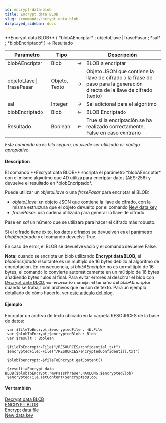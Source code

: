 ```yaml
---
id: encrypt-data-blob
title: Encrypt data BLOB
slug: /commands/encrypt-data-blob
displayed_sidebar: docs
---
```


<!--REF #_command_.Encrypt data BLOB.Syntax-->**Encrypt data BLOB** ( *blobAEncriptar* ; objetoLlave | frasePasar ; *sal* ; *blobEncriptado* ) -> Resultado<!-- END REF-->
<!--REF #_command_.Encrypt data BLOB.Params-->
| Parámetro | Tipo |  | Descripción |
| --- | --- | --- | --- |
| blobAEncriptar | Blob | &#8594;  | BLOB a encriptar |
| objetoLlave &#124; frasePasar | Objeto, Texto | &#8594;  | Objeto JSON que contiene la llave de cifrado o la frase de paso para la generación directa de la llave de cifrado (texto) |
| sal | Integer | &#8594;  | Sal adicional para el algoritmo |
| blobEncriptado | Blob | &#8592; | BLOB Encriptado |
| Resultado | Boolean | &#8592; | True si la encriptación se ha realizado correctamente, False en caso contrario |

<!-- END REF-->

*Este comando no es hilo seguro, no puede ser utilizado en código apropiativo.*


#### Description 

<!--REF #_command_.Encrypt data BLOB.Summary-->El comando **Encrypt data BLOB** encripta el parámetro *blobAEncriptar* con el mismo algoritmo que 4D utiliza para encriptar datos (AES-256) y devuelve el resultado en *blobEncriptado*.<!-- END REF-->

Puede utilizar un *objetoLlave* o una *frasePasar* para encriptar el BLOB:

* *objetoLlave*: un objeto JSON que contiene la llave de cifrado, con la misma estructura que el objeto devuelto por el comando [New data key](new-data-key.md)
* *frasePasar*: una cadena utilizada para generar la llave de cifrado

Pase en *sal* un número que se utilizará para hacer el cifrado más robusto.

Si el cifrado tiene éxito, los datos cifrados se devuelven en el parámetro *blobEncriptado* y el comando devuelve True.

En caso de error, el BLOB se devuelve vacío y el comando devuelve False.

**Nota:** cuando se encripta un blob utilizando **Encrypt data BLOB**, el *blobEncriptado* resultante es un múltiplo de 16 bytes debido al algoritmo de encriptación. En consecuencia, si *blobAEncriptar* no es un múltiplo de 16 bytes, el comando lo convierte automáticamente en un múltiplo de 16 bytes añadiendo bytes nulos al final. Para evitar errores al descifrar el blob con [Decrypt data BLOB](decrypt-data-blob.md), es necesario manejar el tamaño del *blobAEncriptar*   
cuando se trabaja con archivos que no son de texto. Para un ejemplo detallado de cómo hacerlo, ver [este artículo del blog](https://blog.4d.com/encrypt-your-own-data-with-the-4d-algorithm/).

#### Ejemplo 

Encriptar un archivo de texto ubicado en la carpeta RESOURCES de la base de datos:

```4d
 var $fileToEncrypt;$encryptedFile : 4D.File
 var $blobToEncrypt;$encryptedBlob : Blob
 var $result : Boolean
 
 $fileToEncrypt:=File("/RESOURCES/confidential.txt")
 $encryptedFile:=File("/RESOURCES/encryptedConfidential.txt")
 
 $blobToencrypt:=$fileToEncrypt.getContent()
 
 $result:=Encrypt data BLOB($blobToEncrypt;"myPassPhrase";MAXLONG;$encryptedBlob)
 $encryptedFile.setContent($encryptedBlob)
```

#### Ver también 

  
[Decrypt data BLOB](decrypt-data-blob.md)  
[ENCRYPT BLOB](encrypt-blob.md)  
[Encrypt data file](encrypt-data-file.md)  
[New data key](new-data-key.md)  